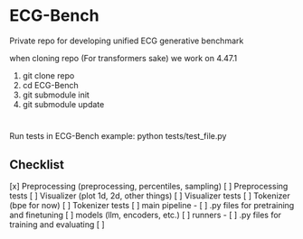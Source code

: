 # ECG-Bench
Private repo for developing unified ECG generative benchmark

when cloning repo (For transformers sake) we work on 4.47.1

1. git clone repo
2. cd ECG-Bench
3. git submodule init
4. git submodule update

#
Run tests in ECG-Bench
example: python tests/test_file.py


## Checklist
[x] Preprocessing (preprocessing, percentiles, sampling)
[ ] Preprocessing tests
[ ] Visualizer (plot 1d, 2d, other things) 
[ ] Visualizer tests
[ ] Tokenizer (bpe for now)
[ ] Tokenizer tests
[ ] main pipeline
    - [ ] .py files for pretraining and finetuning
[ ] models (llm, encoders, etc.)
[ ] runners
    - [ ] .py files for training and evaluating
[ ] 